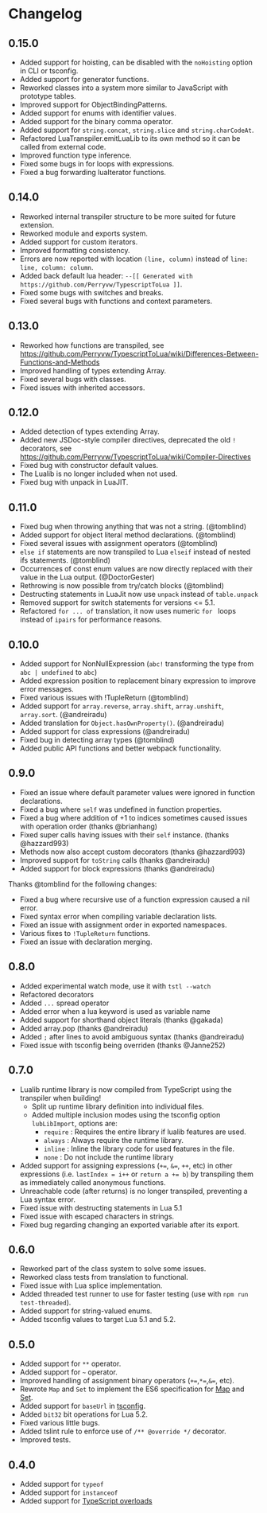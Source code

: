 # Changelog

## 0.15.0
* Added support for hoisting, can be disabled with the `noHoisting` option in CLI or tsconfig.
* Added support for generator functions.
* Reworked classes into a system more similar to JavaScript with prototype tables.
* Improved support for ObjectBindingPatterns.
* Added support for enums with identifier values.
* Added support for the binary comma operator.
* Added support for `string.concat`, `string.slice` and `string.charCodeAt`.
* Refactored LuaTranspiler.emitLuaLib to its own method so it can be called from external code.
* Improved function type inference.
* Fixed some bugs in for loops with expressions.
* Fixed a bug forwarding luaIterator functions.

## 0.14.0
* Reworked internal transpiler structure to be more suited for future extension.
* Reworked module and exports system.
* Added support for custom iterators.
* Improved formatting consistency.
* Errors are now reported with location `(line, column)` instead of `line: line, column: column`.
* Added back default lua header: `--[[ Generated with https://github.com/Perryvw/TypescriptToLua ]]`.
* Fixed some bugs with switches and breaks.
* Fixed several bugs with functions and context parameters.

## 0.13.0
* Reworked how functions are transpiled, see https://github.com/Perryvw/TypescriptToLua/wiki/Differences-Between-Functions-and-Methods
* Improved handling of types extending Array.
* Fixed several bugs with classes.
* Fixed issues with inherited accessors.

## 0.12.0
* Added detection of types extending Array.
* Added new JSDoc-style compiler directives, deprecated the old `!` decorators, see https://github.com/Perryvw/TypescriptToLua/wiki/Compiler-Directives
* Fixed bug with constructor default values.
* The Lualib is no longer included when not used.
* Fixed bug with unpack in LuaJIT.

## 0.11.0
* Fixed bug when throwing anything that was not a string. (@tomblind)
* Added support for object literal method declarations. (@tomblind)
* Fixed several issues with assignment operators (@tomblind)
* `else if` statements are now transpiled to Lua `elseif` instead of nested ifs statements. (@tomblind)
* Occurrences of const enum values are now directly replaced with their value in the Lua output. (@DoctorGester)
* Rethrowing is now possible from try/catch blocks (@tomblind)
* Destructing statements in LuaJit now use `unpack` instead of `table.unpack`
* Removed support for switch statements for versions <= 5.1.
* Refactored `for ... of` translation, it now uses numeric `for ` loops instead of `ipairs` for performance reasons.

## 0.10.0
* Added support for NonNullExpression (`abc!` transforming the type from `abc | undefined` to `abc`)
* Added expression position to replacement binary expression to improve error messages.
* Fixed various issues with !TupleReturn (@tomblind)
* Added support for `array.reverse`, `array.shift`, `array.unshift`, `array.sort`. (@andreiradu)
* Added translation for `Object.hasOwnProperty()`. (@andreiradu)
* Added support for class expressions (@andreiradu)
* Fixed bug in detecting array types (@tomblind)
* Added public API functions and better webpack functionality.

## 0.9.0
* Fixed an issue where default parameter values were ignored in function declarations.
* Fixed a bug where `self` was undefined in function properties.
* Fixed a bug where addition of +1 to indices sometimes caused issues with operation order (thanks @brianhang)
* Fixed super calls having issues with their `self` instance. (thanks @hazzard993)
* Methods now also accept custom decorators (thanks @hazzard993)
* Improved support for `toString` calls (thanks @andreiradu)
* Added support for block expressions (thanks @andreiradu)

Thanks @tomblind for the following changes:
* Fixed a bug where recursive use of a function expression caused a nil error.
* Fixed syntax error when compiling variable declaration lists.
* Fixed an issue with assignment order in exported namespaces.
* Various fixes to `!TupleReturn` functions.
* Fixed an issue with declaration merging.

## 0.8.0
* Added experimental watch mode, use it with `tstl --watch`
* Refactored decorators
* Added `...` spread operator
* Added error when a lua keyword is used as variable name
* Added support for shorthand object literals (thanks @gakada)
* Added array.pop (thanks @andreiradu)
* Added `;` after lines to avoid ambiguous syntax (thanks @andreiradu)
* Fixed issue with tsconfig being overriden (thanks @Janne252)

## 0.7.0
* Lualib runtime library is now compiled from TypeScript using the transpiler when building!
    * Split up runtime library definition into individual files.
    * Added multiple inclusion modes using the tsconfig option `lubLibImport`, options are:
        * `require` : Requires the entire library if lualib features are used.
        * `always` : Always require the runtime library.
        * `inline` : Inline the library code for used features in the file.
        * `none` : Do not include the runtime library
* Added support for assigning expressions (`+=`, `&=`, `++`, etc) in other expressions (i.e. `lastIndex = i++` or `return a += b`) by transpiling them as immediately called anonymous functions.
* Unreachable code (after returns) is no longer transpiled, preventing a Lua syntax error.
* Fixed issue with destructing statements in Lua 5.1
* Fixed issue with escaped characters in strings.
* Fixed bug regarding changing an exported variable after its export.


## 0.6.0
* Reworked part of the class system to solve some issues.
* Reworked class tests from translation to functional.
* Fixed issue with Lua splice implementation.
* Added threaded test runner to use for faster testing (use with `npm run test-threaded`).
* Added support for string-valued enums.
* Added tsconfig values to target Lua 5.1 and 5.2.

## 0.5.0
* Added support for `**` operator.
* Added support for `~` operator.
* Improved handling of assignment binary operators (`+=`,`*=`,`&=`, etc).
* Rewrote `Map` and `Set` to implement the ES6 specification for [Map](https://developer.mozilla.org/en-US/docs/Web/JavaScript/Reference/Global_Objects/Map) and [Set](https://developer.mozilla.org/en-US/docs/Web/JavaScript/Reference/Global_Objects/Set).
* Added support for `baseUrl` in [tsconfig](https://www.typescriptlang.org/docs/handbook/tsconfig-json.html).
* Added `bit32` bit operations for Lua 5.2.
* Fixed various little bugs.
* Added tslint rule to enforce use of `/** @override */` decorator.
* Improved tests.

## 0.4.0
* Added support for `typeof`
* Added support for `instanceof`
* Added support for [TypeScript overloads](https://www.typescriptlang.org/docs/handbook/functions.html#overloads)
